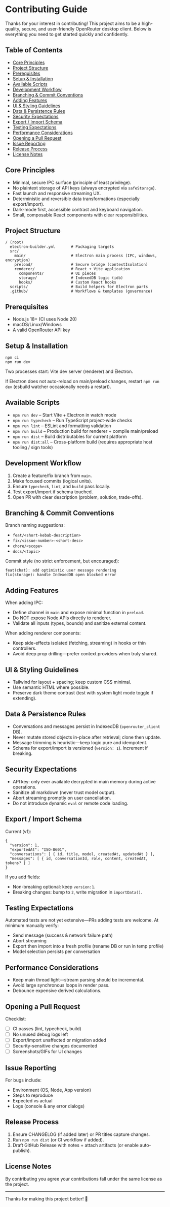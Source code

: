 # Contributing Guide

Thanks for your interest in contributing! This project aims to be a high-quality, secure, and user-friendly OpenRouter desktop client. Below is everything you need to get started quickly and confidently.

## Table of Contents
- [Core Principles](#core-principles)
- [Project Structure](#project-structure)
- [Prerequisites](#prerequisites)
- [Setup & Installation](#setup--installation)
- [Available Scripts](#available-scripts)
- [Development Workflow](#development-workflow)
- [Branching & Commit Conventions](#branching--commit-conventions)
- [Adding Features](#adding-features)
- [UI & Styling Guidelines](#ui--styling-guidelines)
- [Data & Persistence Rules](#data--persistence-rules)
- [Security Expectations](#security-expectations)
- [Export / Import Schema](#export--import-schema)
- [Testing Expectations](#testing-expectations)
- [Performance Considerations](#performance-considerations)
- [Opening a Pull Request](#opening-a-pull-request)
- [Issue Reporting](#issue-reporting)
- [Release Process](#release-process)
- [License Notes](#license-notes)

## Core Principles
- Minimal, secure IPC surface (principle of least privilege).
- No plaintext storage of API keys (always encrypted via `safeStorage`).
- Fast launch and responsive streaming UX.
- Deterministic and reversible data transformations (especially export/import).
- Dark-mode first, accessible contrast and keyboard navigation.
- Small, composable React components with clear responsibilities.

## Project Structure
```
/ (root)
  electron-builder.yml       # Packaging targets
  src/
    main/                    # Electron main process (IPC, windows, encryption)
    preload/                 # Secure bridge (contextIsolation)
    renderer/                # React + Vite application
      components/            # UI pieces
      storage/               # IndexedDB logic (idb)
      hooks/                 # Custom React hooks
  scripts/                   # Build helpers for Electron parts
  .github/                   # Workflows & templates (governance)
```

## Prerequisites
- Node.js 18+ (CI uses Node 20)
- macOS/Linux/Windows
- A valid OpenRouter API key

## Setup & Installation
```
npm ci
npm run dev
```
Two processes start: Vite dev server (renderer) and Electron.

If Electron does not auto-reload on main/preload changes, restart `npm run dev` (esbuild watcher occasionally needs a restart).

## Available Scripts
- `npm run dev` – Start Vite + Electron in watch mode
- `npm run typecheck` – Run TypeScript project-wide checks
- `npm run lint` – ESLint and formatting validation
- `npm run build` – Production build for renderer + compile main/preload
- `npm run dist` – Build distributables for current platform
- `npm run dist:all` – Cross-platform build (requires appropriate host tooling / sign tools)

## Development Workflow
1. Create a feature/fix branch from `main`.
2. Make focused commits (logical units).
3. Ensure `typecheck`, `lint`, and `build` pass locally.
4. Test export/import if schema touched.
5. Open PR with clear description (problem, solution, trade-offs).

## Branching & Commit Conventions
Branch naming suggestions:
- `feat/<short-kebab-description>`
- `fix/<issue-number>-<short-desc>`
- `chore/<scope>`
- `docs/<topic>`

Commit style (no strict enforcement, but encouraged):
```
feat(chat): add optimistic user message rendering
fix(storage): handle IndexedDB open blocked error
```

## Adding Features
When adding IPC:
- Define channel in `main` and expose minimal function in `preload`.
- Do NOT expose Node APIs directly to renderer.
- Validate all inputs (types, bounds) and sanitize external content.

When adding renderer components:
- Keep side-effects isolated (fetching, streaming) in hooks or thin controllers.
- Avoid deep prop drilling—prefer context providers when truly shared.

## UI & Styling Guidelines
- Tailwind for layout + spacing; keep custom CSS minimal.
- Use semantic HTML where possible.
- Preserve dark theme contrast (test with system light mode toggle if extending).

## Data & Persistence Rules
- Conversations and messages persist in IndexedDB (`openrouter_client` DB).
- Never mutate stored objects in-place after retrieval; clone then update.
- Message trimming is heuristic—keep logic pure and idempotent.
- Schema for export/import is versioned (`version: 1`). Increment if breaking.

## Security Expectations
- API key: only ever available decrypted in main memory during active operations.
- Sanitize all markdown (never trust model output).
- Abort streaming promptly on user cancellation.
- Do not introduce dynamic `eval` or remote code loading.

## Export / Import Schema
Current (v1):
```
{
  "version": 1,
  "exportedAt": "ISO-8601",
  "conversations": [ { id, title, model, createdAt, updatedAt } ],
  "messages": [ { id, conversationId, role, content, createdAt, tokens? } ]
}
```
If you add fields:
- Non-breaking optional: keep `version:1`.
- Breaking changes: bump to `2`, write migration in `importData()`.

## Testing Expectations
Automated tests are not yet extensive—PRs adding tests are welcome.
At minimum manually verify:
- Send message (success & network failure path)
- Abort streaming
- Export then import into a fresh profile (rename DB or run in temp profile)
- Model selection persists per conversation

## Performance Considerations
- Keep main thread light—stream parsing should be incremental.
- Avoid large synchronous loops in render pass.
- Debounce expensive derived calculations.

## Opening a Pull Request
Checklist:
- [ ] CI passes (lint, typecheck, build)
- [ ] No unused debug logs left
- [ ] Export/import unaffected or migration added
- [ ] Security-sensitive changes documented
- [ ] Screenshots/GIFs for UI changes

## Issue Reporting
For bugs include:
- Environment (OS, Node, App version)
- Steps to reproduce
- Expected vs actual
- Logs (console & any error dialogs)

## Release Process
1. Ensure CHANGELOG (if added later) or PR titles capture changes.
2. Run `npm run dist` (or CI workflow if added).
3. Draft GitHub Release with notes + attach artifacts (or enable auto-publish).

## License Notes
By contributing you agree your contributions fall under the same license as the project.

---
Thanks for making this project better! 🚀
